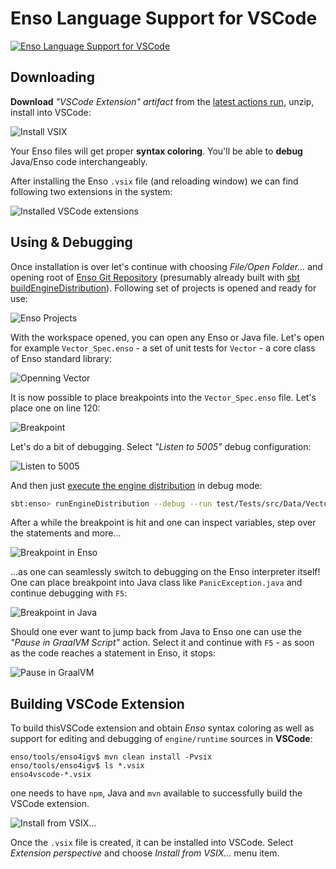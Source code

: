 # Enso Language Support for VSCode

[![Enso Language Support for VSCode](https://github.com/enso-org/enso/actions/workflows/enso4igv.yml/badge.svg)](https://github.com/enso-org/enso/actions/workflows/enso4igv.yml)

## Downloading

**Download** _"VSCode Extension" artifact_ from the [latest actions run](https://github.com/enso-org/enso/actions/workflows/enso4igv.yml), unzip, install into VSCode:

![Install VSIX](https://github.com/enso-org/enso/assets/26887752/9d7c35d6-44b2-4157-b451-bb27980425c7)

Your Enso files will get proper **syntax coloring**. You'll be able to **debug** Java/Enso code interchangeably.

After installing the Enso `.vsix` file (and reloading window) we can find following two extensions
in the system:

![Installed VSCode extensions](https://github.com/enso-org/enso/assets/26887752/7dcfc0a0-8e7f-4aa6-ae67-99c3f875a658)


## Using & Debugging

Once installation is over let's continue with choosing _File/Open Folder..._ and opening root of [Enso Git Repository](http://github.com/enso-org/enso) (presumably already built with [sbt buildEngineDistribution](../../docs/CONTRIBUTING.md#running-enso)). Following set of projects is opened and ready for use:

![Enso Projects](https://github.com/enso-org/enso/assets/26887752/7919d2ee-4bcd-4b7b-954a-e2dc61f7c01a)

With the workspace opened, you can open any Enso or Java file. Let's open for example `Vector_Spec.enso` - a set of unit tests for `Vector` - a core class of Enso standard library:

![Openning Vector](https://github.com/enso-org/enso/assets/26887752/0d182fc8-4ff9-48d7-af63-35cad5fb75cc)

It is now possible to place breakpoints into the `Vector_Spec.enso` file. Let's place one on line 120:

![Breakpoint](https://github.com/enso-org/enso/assets/26887752/b6ae4725-49ef-439f-b900-3e08724e3748)

Let's do a bit of debugging. Select _"Listen to 5005"_ debug configuration:

![Listen to 5005](https://github.com/enso-org/enso/assets/26887752/1874bcb1-cf8b-4df4-92d8-e7fb57e1b17a)

And then just [execute the engine distribution](../../docs/CONTRIBUTING.md#running-enso) in debug mode:

```bash
sbt:enso> runEngineDistribution --debug --run test/Tests/src/Data/Vector_Spec.enso
```

After a while the breakpoint is hit and one can inspect variables, step over the statements and more...

![Breakpoint in Enso](https://github.com/enso-org/enso/assets/26887752/54ae4126-f77a-4463-9647-4dd3a5f83526)

...as one can seamlessly switch to debugging on the Enso interpreter itself! One can place breakpoint into Java class like `PanicException.java` and continue debugging with `F5`:

![Breakpoint in Java](https://github.com/enso-org/enso/assets/26887752/db3fbe4e-3bb3-4d4a-bb2a-b5039f716c85)

Should one ever want to jump back from Java to Enso one can use the _"Pause in GraalVM Script"_ action. Select it and continue with `F5` - as soon as the code reaches a statement in Enso, it stops:

![Pause in GraalVM](https://github.com/enso-org/enso/assets/26887752/98eb0bb7-48c2-4208-9d9a-5b8bacc99de2)

## Building VSCode Extension

To build thisVSCode extension and obtain _Enso_ syntax
coloring as well as support for editing and debugging of `engine/runtime` sources in **VSCode**:
```
enso/tools/enso4igv$ mvn clean install -Pvsix
enso/tools/enso4igv$ ls *.vsix
enso4vscode-*.vsix
```

one needs to have `npm`, Java and `mvn` available to successfully build the
VSCode extension.

![Install from VSIX...](https://user-images.githubusercontent.com/26887752/210131513-8c729f9b-5ddc-43aa-9ad5-420b7d87d81d.png)

Once the `.vsix` file is created, it can be installed into VSCode. Select
_Extension perspective_ and choose _Install from VSIX..._ menu item.
